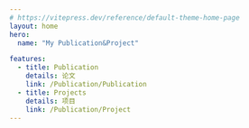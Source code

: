 ```yaml
---
# https://vitepress.dev/reference/default-theme-home-page
layout: home
hero:
  name: "My Publication&Project"

features:
  - title: Publication
    details: 论文
    link: /Publication/Publication
  - title: Projects
    details: 项目
    link: /Publication/Project
---
```


